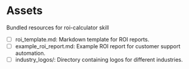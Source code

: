 # Assets

Bundled resources for roi-calculator skill

- [ ] roi_template.md: Markdown template for ROI reports.
- [ ] example_roi_report.md: Example ROI report for customer support automation.
- [ ] industry_logos/: Directory containing logos for different industries.
